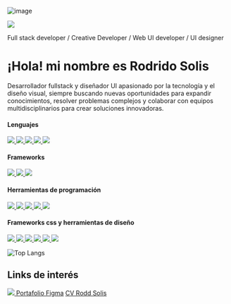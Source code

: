 ![image](https://github.com/user-attachments/assets/a459d9a8-547a-4352-901a-62fe4badc4dc)

<img src="![image](https://github.com/user-attachments/assets/b1b9e539-fc2e-433c-a64f-63869e896e38)
">

Full stack developer / Creative Developer / Web UI developer / UI designer 

# ¡Hola! mi nombre es Rodrido Solis

Desarrollador fullstack y diseñador UI apasionado por la tecnología y el diseño visual, siempre buscando nuevas oportunidades para expandir conocimientos, 
resolver problemas complejos y colaborar con equipos multidisciplinarios para crear soluciones innovadoras.

#### Lenguajes
<a href="https://github.com/roddsolis">
  <img src="https://img.shields.io/badge/HTML5-E34F26?style=for-the-badge&logo=html5&logoColor=white"> 
</a>
<a href="https://github.com/roddsolis">
  <img src="https://img.shields.io/badge/CSS3-1572B6?style=for-the-badge&logo=css3&logoColor=white">
</a>
<a href="https://github.com/roddsolis">
  <img src="https://img.shields.io/badge/JavaScript-F7DF1E?style=for-the-badge&logo=javascript&logoColor=black">
</a>
<a href="https://github.com/roddsolis">
  <img src="https://img.shields.io/badge/Python-F7DF1E?style=for-the-badge&logo=python&logoColor=black">
</a>
<a href="https://github.com/roddsolis">
  <img src="https://img.shields.io/badge/PostgresSQL-F7DF1E?style=for-the-badge&logo=postgresSQL&logoColor=black">
</a>

#### Frameworks
<a href="https://github.com/roddsolis"> 
	<img src="https://img.shields.io/badge/React-20232A?style=for-the-badge&logo=react&logoColor=61DAFB"> 
</a> 
<a href="https://github.com/roddsolis">
  <img src="https://img.shields.io/badge/next.js-000000?style=for-the-badge&logo=next-dot-js&logoColor=white">
</a>
<a href="https://github.com/roddsolis">
  <img src="https://img.shields.io/badge/Flask-E10098?style=for-the-badge&logo=flask&logoColor=white">
</a>

#### Herramientas de programación
<a href="https://github.com/roddsolis">
  <img src="https://img.shields.io/badge/GitHub-100000?style=for-the-badge&logo=github&logoColor=white">
</a>
<a href="https://github.com/roddsolis">
  <img src="https://img.shields.io/badge/Git-F05032?style=for-the-badge&logo=git&logoColor=white">
</a>
<a href="https://github.com/roddsolis">
  <img src="https://img.shields.io/badge/Postman-FF6C37?style=for-the-badge&logo=Postman&logoColor=white">
</a>
<a href="https://github.com/roddsolis">
  <img src="https://img.shields.io/badge/VSCode-0078D4?style=for-the-badge&logo=visual%20studio%20code&logoColor=white">
</a>
<a href="https://github.com/roddsolis"> 
<img src="https://img.shields.io/badge/npm-CB3837?style=for-the-badge&logo=npm&logoColor=white"> 
</a>

#### Frameworks css y herramientas de diseño
<a href="https://github.com/roddsolis">	
  <img src="https://img.shields.io/badge/Sass-CC6699?style=for-the-badge&logo=sass&logoColor=white">
</a>
<a href="https://github.com/roddsolis">
  <img src="https://img.shields.io/badge/Tailwind_CSS-38B2AC?style=for-the-badge&logo=tailwind-css&logoColor=white">
</a>
<a href="https://github.com/roddsolis">
  <img src="https://img.shields.io/badge/Bootstrap-563D7C?style=for-the-badge&logo=bootstrap&logoColor=white">
</a>
<a href="https://github.com/roddsolis">
<img src="https://img.shields.io/badge/Figma-F24E1E?style=for-the-badge&logo=figma&logoColor=white">
</a> 
<a href="https://github.com/roddsolis">
<img src="https://img.shields.io/badge/Sketch-F24E1E?style=for-the-badge&logo=sketch&logoColor=white">
</a> 
<a href="https://github.com/roddsolis">
<img src="https://img.shields.io/badge/Photoshop-F24E1E?style=for-the-badge&logo=phostohop&logoColor=white">
</a> 

![Top Langs](https://github-readme-stats.vercel.app/api/top-langs/?username=roddsolis&layout=compact)

## Links de interés
<span>
<a href="https://www.linkedin.com/in/rodrigo-solis-030714a9/">
<img src="https://img.shields.io/badge/Linkedin-F24E1E?style=for-the-badge&logo=linkedin&logoColor=white">
</a> 
</span>
<span>
<a href="https://www.figma.com/design/yLC6YCmDDVXCYKScSXxXpw/Proyectos-UI?node-id=1550-2&t=q7LvONnzknUz6Zga-1">Portafolio Figma</a>
</span>
<span>
<a href="https://www.figma.com/proto/yLC6YCmDDVXCYKScSXxXpw/Proyectos-UI?page-id=8%3A248&node-id=1760-115425&node-type=frame&viewport=-30%2C615%2C0.24&t=baSyDQruMA0s3qY0-8&scaling=min-zoom&content-scaling=fixed&starting-point-node-id=1760%3A115425&show-proto-sidebar=1&hotspot-hints=0&disable-default-keyboard-nav=1&hide-ui=1">CV Rodd Solis</a> 
</span>


